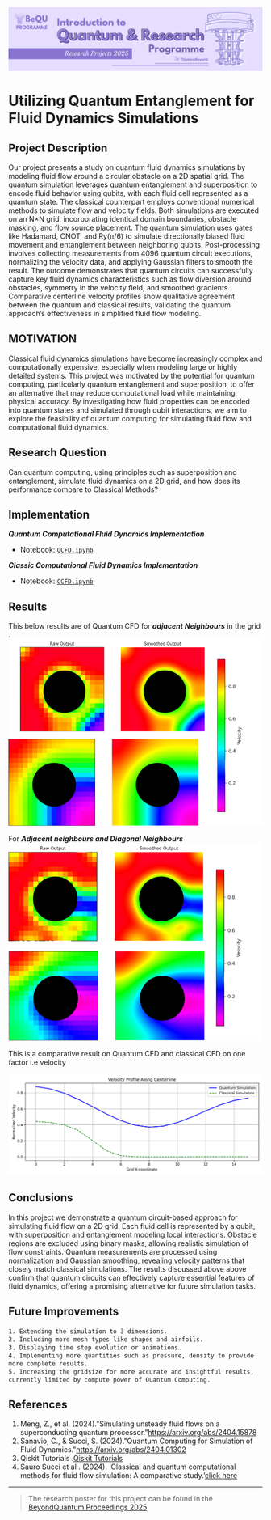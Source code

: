 ![BeyondQuantum Banner for Research Projects](../BeyondQuantum_Banner_Research_Projects_2025.png)

# Utilizing Quantum Entanglement for Fluid Dynamics Simulations

## Project Description 
Our project presents a study on quantum fluid dynamics simulations by modeling fluid flow around a circular obstacle on a 2D spatial grid. The quantum simulation leverages quantum entanglement and superposition to encode fluid behavior using qubits, with each fluid cell represented as a quantum state. The classical counterpart employs conventional numerical methods to simulate flow and velocity fields.
Both simulations are executed on an N×N grid, incorporating identical domain boundaries, obstacle masking, and flow source placement. The quantum simulation uses gates like Hadamard, CNOT, and Ry(π/6) to simulate directionally biased fluid movement and entanglement between neighboring qubits. Post-processing involves collecting measurements from 4096 quantum circuit executions, normalizing the velocity data, and applying Gaussian filters to smooth the result.
The outcome demonstrates that quantum circuits can successfully capture key fluid dynamics characteristics such as flow diversion around obstacles, symmetry in the velocity field, and smoothed gradients. Comparative centerline velocity profiles show qualitative agreement between the quantum and classical results, validating the quantum approach’s effectiveness in simplified fluid flow modeling.

## MOTIVATION
Classical fluid dynamics simulations have become increasingly complex and computationally expensive, especially when modeling large or highly detailed systems. This project was motivated by the potential for quantum computing, particularly quantum entanglement and superposition, to offer an alternative that may reduce computational load while maintaining physical accuracy. By investigating how fluid properties can be encoded into quantum states and simulated through qubit interactions, we aim to explore the feasibility of quantum computing for simulating fluid flow and computational fluid dynamics. 

## Research Question 
Can quantum computing, using principles such as superposition and entanglement, simulate fluid dynamics on a 2D grid, and how does its performance compare to Classical Methods?

## Implementation
***Quantum Computational Fluid Dynamics Implementation***
- Notebook: [`QCFD.ipynb`](https://github.com/ThinkingBeyond/BeyondQuantum-2025/blob/75d5e6e019b686684e43b6bcd524f2da2c5d65cf/Vamsi%20Krishna%20Charugundla%20and%20Nivaan%20Kaushal/QCFD.ipynb)

***Classic Computational Fluid Dynamics Implementation***
- Notebook: [`CCFD.ipynb`](https://github.com/ThinkingBeyond/BeyondQuantum-2025/blob/75d5e6e019b686684e43b6bcd524f2da2c5d65cf/Vamsi%20Krishna%20Charugundla%20and%20Nivaan%20Kaushal/QCFD.ipynb)

## Results


This below results are of Quantum CFD for ***adjacent Neighbours*** in the grid .
![Adjacent Neighbours](https://github.com/ThinkingBeyond/BeyondQuantum-2025/blob/fbfa48a74b8fad7e07071f49c0bdaeb1111e8c2f/Vamsi%20Krishna%20Charugundla%20and%20Nivaan%20Kaushal/adjacent_neighbours.png)


For ***Adjacent neighbours and Diagonal Neighbours***
![Adjacent Neighbours and Diagonal Neighbours ](https://github.com/ThinkingBeyond/BeyondQuantum-2025/blob/4a398fda03b3c2b2ffa646478347565fbb2794b9/Vamsi%20Krishna%20Charugundla%20and%20Nivaan%20Kaushal/adjacent%2Bdiagonal_neighbours.png)



This is a comparative result on Quantum CFD and classical CFD on one factor i.e velocity

![comparison Q and C ](https://github.com/ThinkingBeyond/BeyondQuantum-2025/blob/4a398fda03b3c2b2ffa646478347565fbb2794b9/Vamsi%20Krishna%20Charugundla%20and%20Nivaan%20Kaushal/comparison.png)


## Conclusions
In this project we demonstrate a quantum circuit-based approach for simulating fluid flow on a 2D grid. Each fluid cell is represented by a qubit, with superposition and entanglement modeling local interactions. Obstacle regions are excluded using binary masks, allowing realistic simulation of flow constraints. Quantum measurements are processed using normalization and Gaussian smoothing, revealing velocity patterns that closely match classical simulations. The results discussed above above confirm that quantum circuits can effectively capture essential features of fluid dynamics, offering a promising alternative for future simulation tasks.

## Future Improvements
    1. Extending the simulation to 3 dimensions.
    2. Including more mesh types like shapes and airfoils.
    3. Displaying time step evolution or animations.
    4. Implementing more quantities such as pressure, density to provide more complete results.
    5. Increasing the gridsize for more accurate and insightful results, currently limited by compute power of Quantum Computing.
    
## References
1. Meng, Z., et al. (2024)."Simulating unsteady fluid flows on a superconducting quantum processor."[https://arxiv.org/abs/2404.15878 ](https://arxiv.org/abs/2404.15878)
2. Sanavio, C., & Succi, S. (2024)."Quantum Computing for Simulation of Fluid Dynamics."[https://arxiv.org/abs/2404.01302 ](https://arxiv.org/abs/2404.01302)
3. Qiskit Tutorials .[Qiskit Tutorials ](https://qiskit.github.io/qiskit-aer/tutorials/index.html)
4. Sauro Succi et al . (2024). ‘Classical and quantum computational methods for fluid flow simulation: A comparative study.’[click here](https://www.sciencedirect.com/science/article/abs/pii/S0045793023003730)

---

> The research poster for this project can be found in the [BeyondQuantum Proceedings 2025](https://thinkingbeyond.education/beyondquantum_proceedings_2025/).

